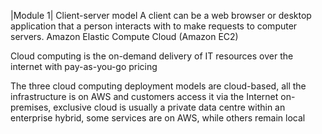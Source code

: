 |Module 1|
Client-server model
A client can be a web browser or desktop application that a person interacts with to make requests to computer servers. Amazon Elastic Compute Cloud (Amazon EC2)

Cloud computing is the on-demand delivery of IT resources over the internet with pay-as-you-go pricing

The three cloud computing deployment models are 
cloud-based, all the infrastructure is on AWS and customers access it via the Internet
on-premises, exclusive cloud is usually a private data centre within an enterprise
hybrid, some services are on AWS, while others remain local


